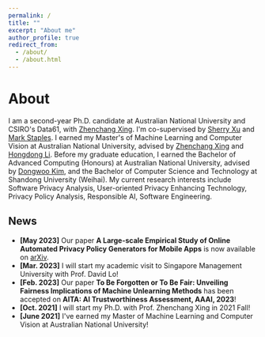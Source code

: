 ```yaml
---
permalink: /
title: ""
excerpt: "About me"
author_profile: true
redirect_from: 
  - /about/
  - /about.html
---
```

# <i class="fa fa-book fa-fw"></i>  About #

I am a second-year Ph.D. candidate at Australian National University and CSIRO's Data61, with [Zhenchang Xing](https://cecc.anu.edu.au/people/zhenchang-xing). I'm co-supervised by [Sherry Xu](https://people.csiro.au/X/S/Xiwei-Xu) and [Mark Staples](https://markstaples.com/). I earned my Master's of Machine Learning and Computer Vision at Australian National University, advised by [Zhenchang Xing](https://cecc.anu.edu.au/people/zhenchang-xing) and [Hongdong Li](https://users.cecs.anu.edu.au/~hongdong/). Before my graduate education, I earned the Bachelor of Advanced Computing (Honours) at Australian National University, advised by [Dongwoo Kim](https://dongwookim-ml.github.io/), and the Bachelor of Computer Science and Technology at Shandong University (Weihai). My current research interests include Software Privacy Analysis, User-oriented Privacy Enhancing Technology, Privacy Policy Analysis, Responsible AI, Software Engineering.

## <i class="fa fa-fw fa-rss "></i> News ##

<ul style="width: auto; height: 300px; overflow: auto">

  <li> <b> [May 2023]</b> Our paper <b>A Large-scale Empirical Study of Online Automated Privacy Policy Generators for Mobile Apps</b> is now available on <a href="https://arxiv.org/abs/2305.03271"> arXiv</a>.
    
  <li> <b>[Mar. 2023]</b> I will start my academic visit to Singapore Management University with Prof. David Lo!</li>

  <li> <b> [Feb. 2023]</b> Our paper <b>To Be Forgotten or To Be Fair: Unveiling Fairness Implications of Machine Unlearning Methods</b> has been accepted on <b>AITA: AI Trustworthiness Assessment, AAAI, 2023</b>!</li>
  
  <li> <b>[Oct. 2021]</b> I will start my Ph.D. with Prof. Zhenchang Xing in 2021 Fall!</li>

  <li> <b>[June 2021]</b> I've earned my Master of Machine Learning and Computer Vision at Australian National University!</li> 

</ul>

<script type="text/javascript" id="clustrmaps" src="//clustrmaps.com/map_v2.js?d=Ow01XdCgugr-Uj3fr41EfZ2PQbE9AzgMZC4cJxGEQ8g&cl=ffffff&w=a"></script>

